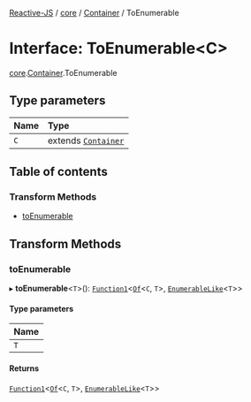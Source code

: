 [Reactive-JS](../README.md) / [core](../modules/core.md) / [Container](../modules/core.Container.md) / ToEnumerable

# Interface: ToEnumerable<C\>

[core](../modules/core.md).[Container](../modules/core.Container.md).ToEnumerable

## Type parameters

| Name | Type |
| :------ | :------ |
| `C` | extends [`Container`](core.Container-1.md) |

## Table of contents

### Transform Methods

- [toEnumerable](core.Container.ToEnumerable.md#toenumerable)

## Transform Methods

### toEnumerable

▸ **toEnumerable**<`T`\>(): [`Function1`](../modules/functions.md#function1)<[`Of`](../modules/core.Container.md#of)<`C`, `T`\>, [`EnumerableLike`](core.EnumerableLike.md)<`T`\>\>

#### Type parameters

| Name |
| :------ |
| `T` |

#### Returns

[`Function1`](../modules/functions.md#function1)<[`Of`](../modules/core.Container.md#of)<`C`, `T`\>, [`EnumerableLike`](core.EnumerableLike.md)<`T`\>\>

